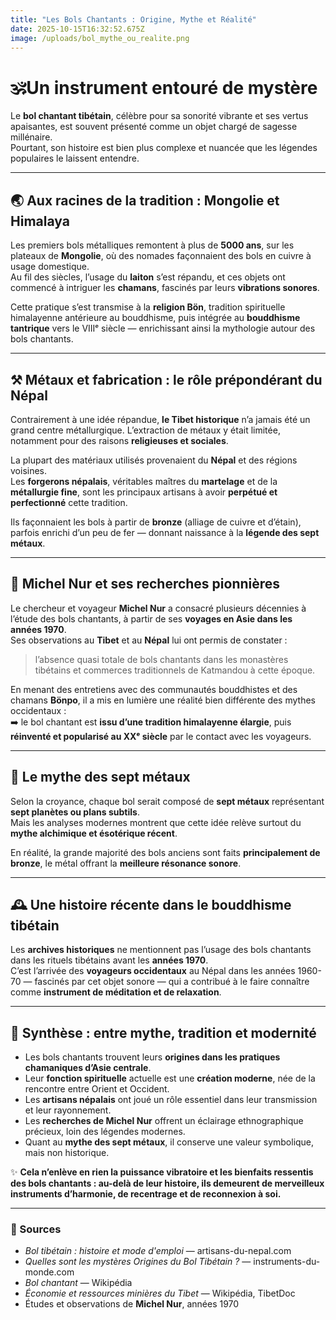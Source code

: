 ```yaml
---
title: "Les Bols Chantants : Origine, Mythe et Réalité"
date: 2025-10-15T16:32:52.675Z
image: /uploads/bol_mythe_ou_realite.png
---
```



# 🕉️Un instrument entouré de mystère

Le **bol chantant tibétain**, célèbre pour sa sonorité vibrante et ses vertus apaisantes, est souvent présenté comme un objet chargé de sagesse millénaire.\
Pourtant, son histoire est bien plus complexe et nuancée que les légendes populaires le laissent entendre.

- - -

## 🌏 Aux racines de la tradition : Mongolie et Himalaya

Les premiers bols métalliques remontent à plus de **5000 ans**, sur les plateaux de **Mongolie**, où des nomades façonnaient des bols en cuivre à usage domestique.\
Au fil des siècles, l’usage du **laiton** s’est répandu, et ces objets ont commencé à intriguer les **chamans**, fascinés par leurs **vibrations sonores**.

Cette pratique s’est transmise à la **religion Bön**, tradition spirituelle himalayenne antérieure au bouddhisme, puis intégrée au **bouddhisme tantrique** vers le VIIIᵉ siècle — enrichissant ainsi la mythologie autour des bols chantants.

- - -

## ⚒️ Métaux et fabrication : le rôle prépondérant du Népal

Contrairement à une idée répandue, **le Tibet historique** n’a jamais été un grand centre métallurgique. L’extraction de métaux y était limitée, notamment pour des raisons **religieuses et sociales**.

La plupart des matériaux utilisés provenaient du **Népal** et des régions voisines.\
Les **forgerons népalais**, véritables maîtres du **martelage** et de la **métallurgie fine**, sont les principaux artisans à avoir **perpétué et perfectionné** cette tradition.

Ils façonnaient les bols à partir de **bronze** (alliage de cuivre et d’étain), parfois enrichi d’un peu de fer — donnant naissance à la **légende des sept métaux**.

- - -

## 🔎 Michel Nur et ses recherches pionnières

Le chercheur et voyageur **Michel Nur** a consacré plusieurs décennies à l’étude des bols chantants, à partir de ses **voyages en Asie dans les années 1970**.\
Ses observations au **Tibet** et au **Népal** lui ont permis de constater :

> l’absence quasi totale de bols chantants dans les monastères tibétains et commerces traditionnels de Katmandou à cette époque.

En menant des entretiens avec des communautés bouddhistes et des chamans **Bönpo**, il a mis en lumière une réalité bien différente des mythes occidentaux :\
➡️ le bol chantant est **issu d’une tradition himalayenne élargie**, puis **réinventé et popularisé au XXᵉ siècle** par le contact avec les voyageurs.

- - -

## 🌙 Le mythe des sept métaux

Selon la croyance, chaque bol serait composé de **sept métaux** représentant **sept planètes ou plans subtils**.\
Mais les analyses modernes montrent que cette idée relève surtout du **mythe alchimique et ésotérique récent**.

En réalité, la grande majorité des bols anciens sont faits **principalement de bronze**, le métal offrant la **meilleure résonance sonore**.

- - -

## 🕰️ Une histoire récente dans le bouddhisme tibétain

Les **archives historiques** ne mentionnent pas l’usage des bols chantants dans les rituels tibétains avant les **années 1970**.\
C’est l’arrivée des **voyageurs occidentaux** au Népal dans les années 1960-70 — fascinés par cet objet sonore — qui a contribué à le faire connaître comme **instrument de méditation et de relaxation**.

- - -

## 🌺 Synthèse : entre mythe, tradition et modernité

* Les bols chantants trouvent leurs **origines dans les pratiques chamaniques d’Asie centrale**.
* Leur **fonction spirituelle** actuelle est une **création moderne**, née de la rencontre entre Orient et Occident.
* Les **artisans népalais** ont joué un rôle essentiel dans leur transmission et leur rayonnement.
* Les **recherches de Michel Nur** offrent un éclairage ethnographique précieux, loin des légendes modernes.
* Quant au **mythe des sept métaux**, il conserve une valeur symbolique, mais non historique.

✨ **Cela n’enlève en rien la puissance vibratoire et les bienfaits ressentis des bols chantants : au-delà de leur histoire, ils demeurent de merveilleux instruments d’harmonie, de recentrage et de reconnexion à soi.**

- - -

### 🔖 Sources

* *Bol tibétain : histoire et mode d'emploi* — artisans-du-nepal.com
* *Quelles sont les mystères Origines du Bol Tibétain ?* — instruments-du-monde.com
* *Bol chantant* — Wikipédia
* *Économie et ressources minières du Tibet* — Wikipédia, TibetDoc
* Études et observations de **Michel Nur**, années 1970

<!--EndFragment-->